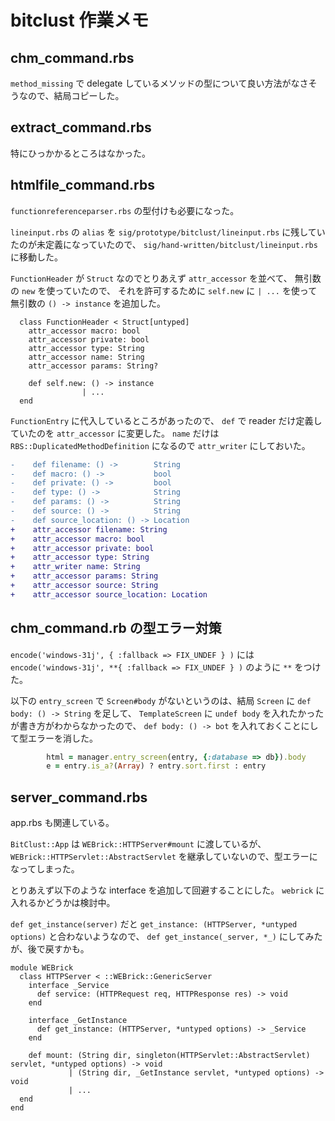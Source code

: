 # bitclust 作業メモ

## chm_command.rbs

`method_missing` で delegate しているメソッドの型について良い方法がなさそうなので、結局コピーした。

## extract_command.rbs

特にひっかかるところはなかった。

## htmlfile_command.rbs

`functionreferenceparser.rbs` の型付けも必要になった。

`lineinput.rbs` の `alias` を `sig/prototype/bitclust/lineinput.rbs` に残していたのが未定義になっていたので、
`sig/hand-written/bitclust/lineinput.rbs` に移動した。

`FunctionHeader` が `Struct` なのでとりあえず `attr_accessor` を並べて、
無引数の `new` を使っていたので、
それを許可するために `self.new` に `| ...` を使って無引数の `() -> instance` を追加した。

```rbs
  class FunctionHeader < Struct[untyped]
    attr_accessor macro: bool
    attr_accessor private: bool
    attr_accessor type: String
    attr_accessor name: String
    attr_accessor params: String?

    def self.new: () -> instance
                | ...
  end
```

`FunctionEntry` に代入しているところがあったので、
`def` で reader だけ定義していたのを `attr_accessor` に変更した。
`name` だけは `RBS::DuplicatedMethodDefinition` になるので `attr_writer` にしておいた。

```diff
-    def filename: () ->        String
-    def macro: () ->           bool
-    def private: () ->         bool
-    def type: () ->            String
-    def params: () ->          String
-    def source: () ->          String
-    def source_location: () -> Location
+    attr_accessor filename: String
+    attr_accessor macro: bool
+    attr_accessor private: bool
+    attr_accessor type: String
+    attr_writer name: String
+    attr_accessor params: String
+    attr_accessor source: String
+    attr_accessor source_location: Location
```

## chm_command.rb の型エラー対策

`encode('windows-31j', { :fallback => FIX_UNDEF } )` には `encode('windows-31j', **{ :fallback => FIX_UNDEF } )` のように `**` をつけた。

以下の `entry_screen` で `Screen#body` がないというのは、結局 `Screen` に `def body: () -> String` を足して、 `TemplateScreen` に `undef body` を入れたかったが書き方がわからなかったので、 `def body: () -> bot` を入れておくことにして型エラーを消した。

```ruby
        html = manager.entry_screen(entry, {:database => db}).body
        e = entry.is_a?(Array) ? entry.sort.first : entry
```

## server_command.rbs

app.rbs も関連している。

`BitClust::App` は `WEBrick::HTTPServer#mount` に渡しているが、 `WEBrick::HTTPServlet::AbstractServlet` を継承していないので、型エラーになってしまった。

とりあえず以下のような interface を追加して回避することにした。
`webrick` に入れるかどうかは検討中。

`def get_instance(server)` だと `get_instance: (HTTPServer, *untyped options)` と合わないようなので、
`def get_instance(_server, *_)` にしてみたが、後で戻すかも。

```rbs
module WEBrick
  class HTTPServer < ::WEBrick::GenericServer
    interface _Service
      def service: (HTTPRequest req, HTTPResponse res) -> void
    end

    interface _GetInstance
      def get_instance: (HTTPServer, *untyped options) -> _Service
    end

    def mount: (String dir, singleton(HTTPServlet::AbstractServlet) servlet, *untyped options) -> void
             | (String dir, _GetInstance servlet, *untyped options) -> void
             | ...
  end
end
```
